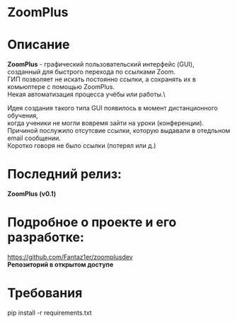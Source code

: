 # ZoomPlus

# Описание
**ZoomPlus** - графический пользовательский интерфейс (GUI),\
созданный для быстрого перехода по ссылками Zoom.\
ГИП позволяет не искать постоянно ссылки, а сохранять их в комьюптере с помощью ZoomPlus.\
Некая автоматизация процесса учёбы или работы.\

Идея создания такого типа GUI появилось в момент дистанционного обучения,\
когда ученики не могли вовремя зайти на уроки (конференции).\
Причиной послужило отсутсвие ссылки, которую выдавали в отедльном email сообщении.\
Коротко говоря не было ссылки (потерял или д.)

# Последний релиз:
**ZoomPlus (v0.1)**

# Подробное о проекте и его разработке:

https://github.com/Fantaz1er/zoomplusdev \
**Репозиторий в открытом доступе**

# Требования
pip install -r requirements.txt
